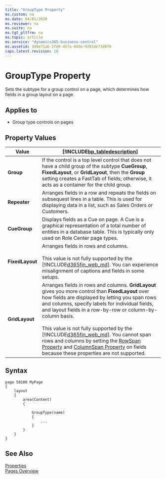 ```yaml
---
title: "GroupType Property"
ms.custom: na
ms.date: 04/01/2020
ms.reviewer: na
ms.suite: na
ms.tgt_pltfrm: na
ms.topic: article
ms.service: "dynamics365-business-central"
ms.assetid: 349e71ab-2fe0-457a-84de-9281de73d070
caps.latest.revision: 18
---
```


 

# GroupType Property
Sets the subtype for a group control on a page, which determines how fields in a group layout on a page.  
  
## Applies to  
  
-   Group type controls on pages  
  
## Property Values  

|Value|[!INCLUDE[bp_tabledescription](../includes/bp_tabledescription_md.md)]|  
|-----------|---------------------------------------| 
|**Group**|If the control is a top level control that does not have a child group of the subtype **CueGroup**, **FixedLayout**, or **GridLayout**, then the **Group** setting creates a FastTab of fields; otherwise, it acts as a container for the child group.|  
|**Repeater**|Arranges fields in a row and repeats the fields on subsequest lines in a table. This is used for displaying data in a list, such as Sales Orders or Customers.|  
|**CueGroup**|Displays fields as a Cue on page. A Cue is a graphical representation of a total number of entities in a database table. This is typically only used on Role Center page types.| 
|**FixedLayout**|Arranges fields in rows and columns.<br /><br /> This value is not fully supported by the [!INCLUDE[d365fin_web_md](../includes/d365fin_web_md.md)]. You can experience misalignment of captions and fields in some setups.|  
|**GridLayout**|Arranges fields in rows and columns. **GridLayout** gives you more control than **FixedLayout** over how fields are displayed by letting you span rows and columns, specify labels for individual fields, and layout fields in a row-by-row or column-by-column basis.<br /><br /> This value is not fully supported by the [!INCLUDE[d365fin_web_md](../includes/d365fin_web_md.md)]. You cannot span rows and columns by setting the [RowSpan Property](devenv-rowspan-property.md) and [ColumnSpan Property](devenv-columnspan-property.md) on fields because these properties are not supported.|

<!--  
|Value|[!INCLUDE[bp_tabledescription](../includes/bp_tabledescription_md.md)]|  
|-----------|---------------------------------------| 
|**Group**|If the control is a top level control that does not have a child group of the subtype **CueGroup**, **FixedLayout**, or **GridLayout**, then the **Group** setting creates a FastTab of fields; otherwise, it acts as a container for the child group.|[How to: Add FastTabs to a Customer Card Page](How-to-Add-FastTabs-to-a-Customer-Card-Page.md)|  
|**Repeater**|Arranges fields in a row and repeats the fields on subsequest lines in a table. This is used for displaying data in a list, such as Sales Orders or Customers.|[Walkthrough: Creating a Customer List in Page Designer](Walkthrough-Creating-a-Customer-List-in-Page-Designer.md)|  
|**CueGroup**|Displays fields as a Cue on page. A Cue is a graphical representation of a total number of entities in a database table. This is typically only used on Role Center page types.|[Walkthrough: Creating a Cue Based on a FlowField](Walkthrough-Creating-a-Cue-Based-on-a-FlowField.md)|  
|**FixedLayout**|Arranges fields in rows and columns.<br /><br /> This value is not fully supported by the [!INCLUDE[d365fin_web_md](../includes/d365fin_web_md.md)]. You can experience misalignment of captions and fields in some setups.|<[Arranging Fields in Rows and Columns Using a FixedLayout Control](Arranging-Fields-in-Rows-and-Columns-Using-a-FixedLayout-Control.md)|  
|**GridLayout**|Arranges fields in rows and columns. **GridLayout** gives you more control than **FixedLayout** over how fields are displayed by letting you span rows and columns, specify labels for individual fields, and layout fields in a row-by-row or column-by-column basis.<br /><br /> This value is not fully supported by the [!INCLUDE[d365fin_web_md](../includes/d365fin_web_md.md)]. You cannot span rows and columns by setting the [RowSpan Property](devenv-rowspan-property.md) and [ColumnSpan Property](devenv-columnspan-property.md) on fields because these properties are not supported.|[How to: Arrange Fields in Rows and Columns Using the GridLayout Control](How-to--Arrange-Fields-in-Rows-and-Columns-Using-the-GridLayout-Control.md)| 
-->

## Syntax
```
page 50100 MyPage
{  
    layout
    {
        area(Content)
        {

            GroupType(name)
            {
                ...
            }
        }
    }
}
```

## See Also
[Properties](devenv-properties.md)  
[Pages Overview](../devenv-pages-overview.md)  